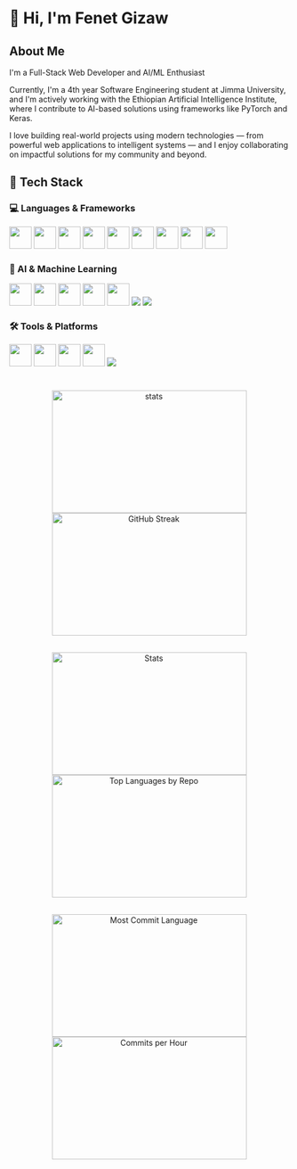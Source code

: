 # 👋 Hi, I'm Fenet Gizaw

## About Me

I'm a Full-Stack Web Developer and AI/ML Enthusiast 

Currently, I'm a 4th year Software Engineering student at Jimma University, and I'm actively working with the Ethiopian Artificial Intelligence Institute, where I contribute to AI-based solutions using frameworks like PyTorch and Keras.

I love building real-world projects using modern technologies — from powerful web applications to intelligent systems — and I enjoy collaborating on impactful solutions for my community and beyond.
## 🚀 Tech Stack  



### 💻 Languages & Frameworks  
<p align="left">  
  <img src="https://cdn.jsdelivr.net/gh/devicons/devicon/icons/html5/html5-original.svg" width="40" height="40"/>  
  <img src="https://cdn.jsdelivr.net/gh/devicons/devicon/icons/css3/css3-original.svg" width="40" height="40"/>  
  <img src="https://cdn.jsdelivr.net/gh/devicons/devicon/icons/javascript/javascript-original.svg" width="40" height="40"/>  
  <img src="https://cdn.jsdelivr.net/gh/devicons/devicon/icons/react/react-original.svg" width="40" height="40"/>  
  <img src="https://cdn.jsdelivr.net/gh/devicons/devicon/icons/nodejs/nodejs-original.svg" width="40" height="40"/>  
  <img src="https://cdn.jsdelivr.net/gh/devicons/devicon/icons/express/express-original.svg" width="40" height="40"/>  
  <img src="https://cdn.jsdelivr.net/gh/devicons/devicon/icons/mysql/mysql-original.svg" width="40" height="40"/>  
  <img src="https://cdn.jsdelivr.net/gh/devicons/devicon/icons/mongodb/mongodb-original.svg" width="40" height="40"/>  
  <img src="https://cdn.jsdelivr.net/gh/devicons/devicon/icons/cplusplus/cplusplus-original.svg" width="40" height="40"/>  
</p>  

### 🤖 AI & Machine Learning  
<p align="left">  
  <img src="https://cdn.jsdelivr.net/gh/devicons/devicon/icons/python/python-original.svg" width="40" height="40"/>  
  <img src="https://cdn.jsdelivr.net/gh/devicons/devicon/icons/tensorflow/tensorflow-original.svg" width="40" height="40"/>  
  <img src="https://cdn.jsdelivr.net/gh/devicons/devicon/icons/pytorch/pytorch-original.svg" width="40" height="40"/>  
  <img src="https://cdn.jsdelivr.net/gh/devicons/devicon/icons/numpy/numpy-original.svg" width="40" height="40"/>  
  <img src="https://cdn.jsdelivr.net/gh/devicons/devicon/icons/pandas/pandas-original.svg" width="40" height="40"/>  
  <img src="https://img.shields.io/badge/scikit--learn-F7931E?style=for-the-badge&logo=scikit-learn&logoColor=white"/>  
  <img src="https://img.shields.io/badge/Keras-D00000?style=for-the-badge&logo=keras&logoColor=white"/>  
</p>  

### 🛠 Tools & Platforms  
<p align="left">  
  <img src="https://cdn.jsdelivr.net/gh/devicons/devicon/icons/git/git-original.svg" width="40" height="40"/>  
  <img src="https://cdn.jsdelivr.net/gh/devicons/devicon/icons/github/github-original.svg" width="40" height="40"/>  
  <img src="https://cdn.jsdelivr.net/gh/devicons/devicon/icons/vscode/vscode-original.svg" width="40" height="40"/>  
  <img src="https://cdn.jsdelivr.net/gh/devicons/devicon/icons/figma/figma-original.svg" width="40" height="40"/>  
  <img src="https://img.shields.io/badge/Google%20Colab-F9AB00?style=for-the-badge&logo=google-colab&logoColor=white"/>  
</p>  
<div align="center" style="margin: 40px 0;">

  <div style="display: flex; justify-content: center; flex-wrap: wrap;  margin-bottom: 30px;">
    <img src="https://github-readme-stats.vercel.app/api?username=Fenet254&show_icons=true&theme=radical" alt="stats" style="width: 350px; height: 220px; object-fit: contain;" />
    <img src="https://github-readme-streak-stats.herokuapp.com/?user=Fenet254&theme=radical" alt="GitHub Streak" style="width: 350px; height: 220px; object-fit: contain;" />
  </div>

  <div style="display: flex; justify-content: center; flex-wrap: wrap;  margin-bottom: 30px;">
    <img src="https://github-profile-summary-cards.vercel.app/api/cards/stats?username=Fenet254&theme=radical" alt="Stats" style="width: 350px; height: 220px; object-fit: contain;" />
    <img src="https://github-profile-summary-cards.vercel.app/api/cards/repos-per-language?username=Fenet254&theme=radical" alt="Top Languages by Repo" style="width: 350px; height: 220px; object-fit: contain;" />
  </div>

  <div style="display: flex; justify-content: center; flex-wrap: wrap; margin-bottom: 60px;">
    <img src="https://github-profile-summary-cards.vercel.app/api/cards/most-commit-language?username=Fenet254&theme=radical" alt="Most Commit Language" style="width: 350px; height: 220px; object-fit: contain;" />
    <img src="https://github-profile-summary-cards.vercel.app/api/cards/productive-time?username=Fenet254&theme=radical" alt="Commits per Hour" style="width: 350px; height: 220px; object-fit: contain;" />
  </div>

  <div style="margin-top: 8000px; margin-bottom: 40px;">
    <img src="https://github-readme-activity-graph.vercel.app/graph?username=Fenet254&theme=github-dark" alt="Activity Graph" style="max-width: 100%; border-radius: 10px;" />
  </div>

</div>


## 📫 Connect with Me

<p align="left">
  <a href="https://www.linkedin.com/in/fenet-gizaw-b47003341" target="_blank">
    <img src="https://img.icons8.com/color/48/000000/linkedin.png" width="40" height="40" alt="LinkedIn"/>
  </a>
  <a href="mailto:simbani011@gmail.com">
    <img src="https://img.icons8.com/color/48/000000/gmail.png" width="40" height="40" alt="Gmail"/>
  </a>
  <a href="https://github.com/Fenet254" target="_blank">
    <img src="https://img.icons8.com/ios-glyphs/60/000000/github.png" width="40" height="40" alt="GitHub"/>
  </a>
<a href="https://twitter.com/Fenet_GizaW" target="_blank">
    <img src="https://img.icons8.com/color/48/000000/twitter--v1.png" width="40" height="40" alt="Twitter"/>
</a>
<a href="https://dev.to/scat_tuni" target="_blank">
    <img src="https://cdn.jsdelivr.net/npm/simple-icons@v8/icons/devdotto.svg" width="40" height="40" alt="Dev.to"/>
</a>
<a href="https://stackoverflow.com/users/31347350/fenet-gizaw" target="_blank">
    <img src="https://img.icons8.com/color/48/000000/stackoverflow.png" width="40" height="40" alt="Stack Overflow"/>
</a>
<a href="https://medium.com/@scat_" target="_blank">
    <img src="https://img.icons8.com/color/48/000000/medium-logo.png" width="40" height="40" alt="Medium"/>
</a>
<a href="https://leetcode.com/u/tuni_scat/" target="_blank">
    <img src="https://img.icons8.com/external-tal-revivo-color-tal-revivo/24/000000/external-level-up-your-coding-skills-and-quickly-land-a-job-logo-color-tal-revivo.png" width="40" height="40" alt="LeetCode"/>
</a>
<a href="https://www.hackerrank.com/profile/simbani011" target="_blank">
    <img src="https://img.icons8.com/external-tal-revivo-color-tal-revivo/24/000000/external-hackerrank-is-a-technology-company-that-focuses-on-competitive-programming-logo-color-tal-revivo.png" width="40" height="40" alt="HackerRank"/>
</a>
<a href="https://www.kaggle.com/simbani" target="_blank">
    <img src="https://img.icons8.com/windows/32/000000/kaggle.png" width="40" height="40" alt="Kaggle"/>
</a>
 <a href="https://www.reddit.com/user/Jolly_Smoke_7671" target="_blank">
    <img src="https://img.icons8.com/color/48/000000/reddit.png" width="40" height="40" alt="Reddit"/>
</a>
<a href="https://devpost.com/simbani011?ref_content=user-portfolio&ref_feature=portfolio&ref_medium=global-nav" target="_blank">
    <img src="https://img.icons8.com/color/48/000000/devpost.png" width="40" height="40" alt="Devpost"/>
</a>
 <a href="https://codepen.io/Tina-T-the-sans" target="_blank">
    <img src="https://img.icons8.com/ios/50/000000/codepen.png" width="40" height="40" alt="CodePen"/>
</a>
<a href="https://www.freecodecamp.org/tuni_" target="_blank">
    <img src="https://cdn.simpleicons.org/freecodecamp/0A0A23" width="40" height="40" alt="freeCodeCamp"/>
</a>
<a href="https://www.behance.net/tina-t-the-sans" target="_blank">
    <img src="https://img.icons8.com/color/48/000000/behance.png" width="40" height="40" alt="Behance"/>
</a>
 <a href="https://dribbble.com/simbani011" target="_blank">
    <img src="https://img.icons8.com/color/48/000000/dribbble.png" width="40" height="40" alt="Dribbble"/>
</a>
<a href="https://www.producthunt.com/@scat_tuni" target="_blank">
    <img src="https://img.icons8.com/ios-filled/50/000000/product-hunt.png" width="40" height="40" alt="Product Hunt"/>
</a>
  <a href="https://discord.gg/yourinvite" target="_blank">
    <img src="https://img.icons8.com/color/48/000000/discord--v2.png" width="40" height="40" alt="Discord"/>
  </a>
  <a href="https://t.me/yourusername" target="_blank">
    <img src="https://img.icons8.com/color/48/000000/telegram-app--v1.png" width="40" height="40" alt="Telegram"/>
  </a>
  <a href="https://www.youtube.com/c/yourchannel" target="_blank">
    <img src="https://img.icons8.com/color/48/000000/youtube-play.png" width="40" height="40" alt="YouTube"/>
  </a>
</p>
